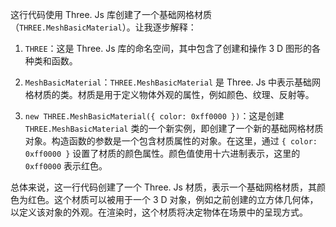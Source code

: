 这行代码使用 Three. Js 库创建了一个基础网格材质（`THREE.MeshBasicMaterial`）。让我逐步解释：

1. `THREE`：这是 Three. Js 库的命名空间，其中包含了创建和操作 3 D 图形的各种类和函数。

2. `MeshBasicMaterial`：`THREE.MeshBasicMaterial` 是 Three. Js 中表示基础网格材质的类。材质是用于定义物体外观的属性，例如颜色、纹理、反射等。

3. `new THREE.MeshBasicMaterial({ color: 0xff0000 })`：这是创建 `THREE.MeshBasicMaterial` 类的一个新实例，即创建了一个新的基础网格材质对象。构造函数的参数是一个包含材质属性的对象。在这里，通过 `{ color: 0xff0000 }` 设置了材质的颜色属性。颜色值使用十六进制表示，这里的 `0xff0000` 表示红色。

总体来说，这一行代码创建了一个 Three. Js 材质，表示一个基础网格材质，其颜色为红色。这个材质可以被用于一个 3 D 对象，例如之前创建的立方体几何体，以定义该对象的外观。在渲染时，这个材质将决定物体在场景中的呈现方式。